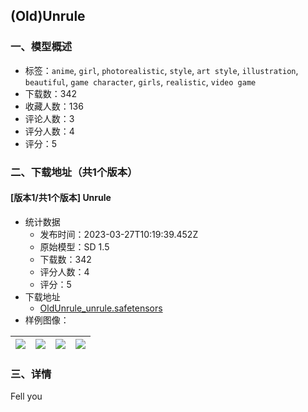 ## (Old)Unrule
### 一、模型概述

- 标签：`anime`, `girl`, `photorealistic`, `style`, `art style`, `illustration`, `beautiful`, `game character`, `girls`, `realistic`, `video game`
- 下载数：342
- 收藏人数：136
- 评论人数：3
- 评分人数：4
- 评分：5

### 二、下载地址（共1个版本）

#### [版本1/共1个版本] Unrule

- 统计数据
  - 发布时间：2023-03-27T10:19:39.452Z
  - 原始模型：SD 1.5
  - 下载数：342
  - 评分人数：4
  - 评分：5
- 下载地址
  - [OldUnrule_unrule.safetensors](https://civitai.com/api/download/models/28567)
- 样例图像：

| <img src="https://image.civitai.com/xG1nkqKTMzGDvpLrqFT7WA/80fa5d04-1b45-4d98-136d-63e564348b00/width=450/321723.jpeg" /> | <img src="https://image.civitai.com/xG1nkqKTMzGDvpLrqFT7WA/f8fb5424-7169-4cda-e9b6-c689e5727200/width=450/321730.jpeg" /> | <img src="https://image.civitai.com/xG1nkqKTMzGDvpLrqFT7WA/249880f4-57df-4826-ba53-f24c0ce82600/width=450/321729.jpeg" /> | <img src="https://image.civitai.com/xG1nkqKTMzGDvpLrqFT7WA/3ee0cbf9-07f7-4683-9e1c-f89941371100/width=450/321728.jpeg" /> |
| ---- | ---- | ---- | ---- |


### 三、详情
<p>Fell you</p>